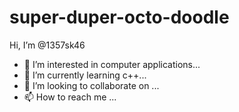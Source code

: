 # super-duper-octo-doodle
Hi, I’m @1357sk46
- 👀 I’m interested in computer applications...
- 🌱 I’m currently learning c++...
- 💞️ I’m looking to collaborate on ...
- 📫 How to reach me ...
